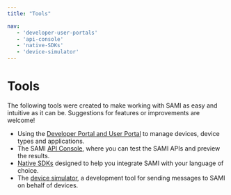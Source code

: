 ```yaml
---
title: "Tools"

nav:
   - 'developer-user-portals'
   - 'api-console'
   - 'native-SDKs'
   - 'device-simulator'
---
```


# Tools

The following tools were created to make working with SAMI as easy and intuitive as it can be. Suggestions for features or improvements are welcome!

- Using the [Developer Portal and User Portal](/sami/tools/developer-user-portals.html) to manage devices, device types and applications.
- The SAMI [API Console](/sami/tools/api-console.html), where you can test the SAMI APIs and preview the results.
- [Native SDKs](/sami/tools/native-SDKs/) designed to help you integrate SAMI with your language of choice.
- The [device simulator](/sami/tools/device-simulator.html), a development tool for sending messages to SAMI on behalf of devices.